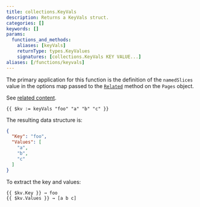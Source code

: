 ```yaml
---
title: collections.KeyVals
description: Returns a KeyVals struct.
categories: []
keywords: []
params:
  functions_and_methods:
    aliases: [keyVals]
    returnType: types.KeyValues
    signatures: [collections.KeyVals KEY VALUE...]
aliases: [/functions/keyvals]
---
```


The primary application for this function is the definition of the `namedSlices` value in the options map passed to the [`Related`] method on the `Pages` object.

[`Related`]: /methods/pages/related/

See [related content](/content-management/related-content/).

```go-html-template
{{ $kv := keyVals "foo" "a" "b" "c" }}
```

The resulting data structure is:

```json
{
  "Key": "foo",
  "Values": [
    "a",
    "b",
    "c"
  ]
}
```

To extract the key and values:

```go-html-template
{{ $kv.Key }} → foo
{{ $kv.Values }} → [a b c]
```
